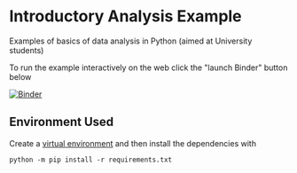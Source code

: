 # Introductory Analysis Example

Examples of basics of data analysis in Python (aimed at University students)

To run the example interactively on the web click the "launch Binder" button below

[![Binder](https://mybinder.org/badge_logo.svg)](https://mybinder.org/v2/gh/Neubauer-Group/intro-analysis-example/master?urlpath=lab/tree/book/example.ipynb)

## Environment Used

Create a [virtual environment](https://packaging.python.org/tutorials/installing-packages/#creating-virtual-environments) and then install the dependencies with

```
python -m pip install -r requirements.txt
```
